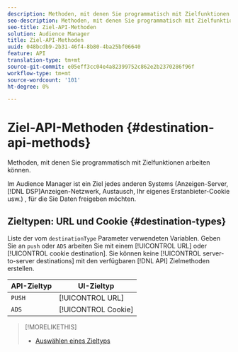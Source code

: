 ```yaml
---
description: Methoden, mit denen Sie programmatisch mit Zielfunktionen arbeiten können.
seo-description: Methoden, mit denen Sie programmatisch mit Zielfunktionen arbeiten können.
seo-title: Ziel-API-Methoden
solution: Audience Manager
title: Ziel-API-Methoden
uuid: 048bcdb9-2b31-46f4-8b80-4ba25bf06640
feature: API
translation-type: tm+mt
source-git-commit: e05eff3cc04e4a82399752c862e2b2370286f96f
workflow-type: tm+mt
source-wordcount: '101'
ht-degree: 0%

---
```



# Ziel-API-Methoden {#destination-api-methods}

Methoden, mit denen Sie programmatisch mit Zielfunktionen arbeiten können.

<!-- c_destinations_api.xml -->

Im Audience Manager ist ein Ziel jedes anderen Systems (Anzeigen-Server, [!DNL DSP]Anzeigen-Netzwerk, Austausch, Ihr eigenes Erstanbieter-Cookie usw.) , für die Sie Daten freigeben möchten.

## Zieltypen: URL und Cookie {#destination-types}

Liste der vom `destinationType` Parameter verwendeten Variablen. Geben Sie an `push` oder `ADS` arbeiten Sie mit einem [!UICONTROL URL] oder [!UICONTROL cookie destination]. Sie können keine [!UICONTROL server-to-server destinations] mit den verfügbaren [!DNL API] Zielmethoden erstellen.

<!-- r_destination_types.xml -->

| API-Zieltyp | UI-Zieltyp |
|---|---|
| `PUSH` | [!UICONTROL URL] |
| `ADS` | [!UICONTROL Cookie] |

>[!MORELIKETHIS]
>
>* [Auswählen eines Zieltyps](../../../features/destinations/destinations.md)

